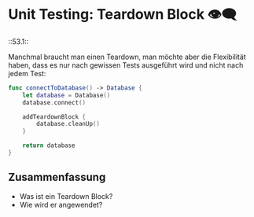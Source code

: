 # Unit Testing: Teardown Block 👁️‍🗨️
::53.1::

Manchmal braucht man einen Teardown, man möchte aber die Flexibilität haben, dass es nur nach gewissen Tests ausgeführt wird und nicht nach jedem Test:

```swift
func connectToDatabase() -> Database {
    let database = Database()
    database.connect()

    addTeardownBlock {
        database.cleanUp()
    }

    return database
}
```


## Zusammenfassung
- Was ist ein Teardown Block?
- Wie wird er angewendet?
